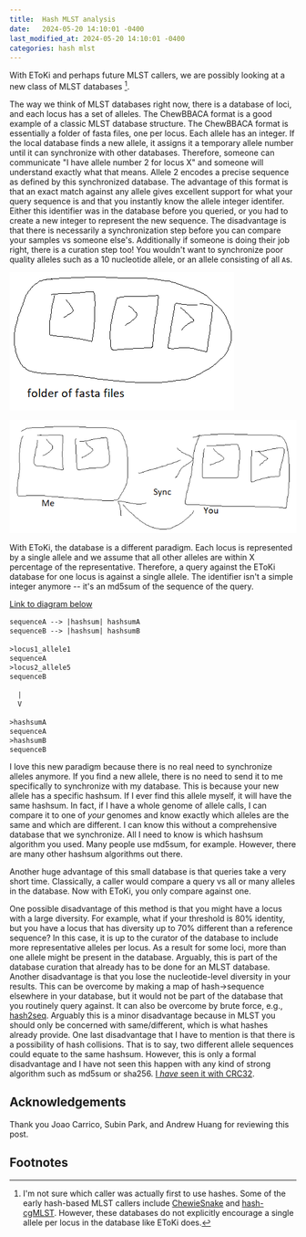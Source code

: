 ```yaml
---
title:  Hash MLST analysis 
date:   2024-05-20 14:10:01 -0400
last_modified_at: 2024-05-20 14:10:01 -0400
categories: hash mlst 
---
```


With EToKi and perhaps future MLST callers, we are possibly looking at a new class of MLST databases [^1].

The way we think of MLST databases right now, there is a database of loci,
and each locus has a set of alleles.
The ChewBBACA format is a good example of a classic MLST database structure.
The ChewBBACA format is essentially a folder of fasta files, one per locus.
Each allele has an integer. If the local database finds a new allele, it assigns it a temporary allele number until it can synchronize with other databases.
Therefore, someone can communicate "I have allele number 2 for locus X" and someone will understand exactly what that means. Allele 2 encodes a precise sequence as defined by this synchronized database.
The advantage of this format is that an exact match against any allele gives excellent support for what your query sequence is and that you instantly know the allele integer identifer.
Either this identifier was in the database before you queried, or you had to create a new integer to represent the new sequence.
The disadvantage is that there is necessarily a synchronization step before you can compare your samples vs someone else's.
Additionally if someone is doing their job right, there is a curation step too!
You wouldn't want to synchronize poor quality alleles such as a 10 nucleotide allele, or an allele consisting of all `A`s.

![Classic MLST scheme cartoon](/assets/images/hashmlst/folder-of-fastas.png)

![mlst-sync](/assets/images/hashmlst/mlst-sync.png)

With EToKi, the database is a different paradigm.
Each locus is represented by a single allele and we assume that all other alleles are within X percentage of the representative.
Therefore, a query against the EToKi database for one locus is against a single allele.
The identifier isn't a simple integer anymore --
it's an md5sum of the sequence of the query.

[Link to diagram below](https://mermaid.live/edit#pako:eNp1kN1LwzAUxf-VcKH0pRv9im3yMNgQ8UFfFHzQyIhtagNNMpsUnbX_u9mmY_jxdu7hnN-93BEqUwugEASj1NJRNIauFUrc8V7yp07Y0FsobIx2F1zJbuvn8NpoYze8EuE0TUHAdNOZ16rlvUNXN0wjZMXLIHQllmg2W6CPltvWDuoDfYnlaWb1d2bF9C4ltOulsA8MFp2pBpusE8b0ke_1wU_X-MRfMXg8aV8ekErUO87xiB-c4-J_OftLfzGZhgiU6BWXtf_kuCsw2H-RAfWyFg0fOseA6clH-eDM7VZXQF0_iAiGTc2dOJf8uecKaMM7690N1_fGqO-QH4GO8AYUx3OM87OsIHFJMoxxBFugZT7PSExIkiYxyQo8RfC-r8fzIsU5KQkpijwleVlMn1MLqTs)

```text
sequenceA --> |hashsum| hashsumA  
sequenceB --> |hashsum| hashsumB  

>locus1_allele1  
sequenceA  
>locus2_allele5  
sequenceB  
  
  |
  V

>hashsumA  
sequenceA  
>hashsumB  
sequenceB  
```

I love this new paradigm because there is no real need to synchronize alleles anymore.
If you find a new allele, there is no need to send it to me specifically to synchronize with my database.
This is because your new allele has a specific hashsum.
If I ever find this allele myself, it will have the same hashsum.
In fact, if I have a whole genome of allele calls, I can compare it to one of _your_ genomes and know exactly which
alleles are the same and which are different.
I can know this without a comprehensive database that we synchronize.
All I need to know is which hashsum algorithm you used.
Many people use md5sum, for example.
However, there are many other hashsum algorithms out there.

Another huge advantage of this small database is that queries take a very short time.
Classically, a caller would compare a query vs all or many alleles in the database. Now with EToKi, you only compare against one.

One possible disadvantage of this method is that you might have a locus with a large diversity.
For example, what if your threshold is 80% identity, but you have a locus that has diversity up to 70% different than a reference sequence?
In this case, it is up to the curator of the database to include more representative alleles per locus.
As a result for some loci, more than one allele might be present in the database.
Arguably, this is part of the database curation that already has to be done for an MLST database.
Another disadvantage is that you lose the nucleotide-level diversity in your results. This can be overcome by making a map of hash->sequence elsewhere in your database, but it would not be part of the database that you routinely query against. It can also be overcome by brute force, e.g., [hash2seq](https://github.com/lskatz/hash2seq). Arguably this is a minor disadvantage because in MLST you should only be concerned with same/different, which is what hashes already provide.
One last disadvantage that I have to mention is that there is a possibility of hash collisions.
That is to say, two different allele sequences could equate to the same hashsum.
However, this is only a formal disadvantage and I have not seen this happen with any kind of strong algorithm such as md5sum or sha256.
[I _have_ seen it with CRC32](https://github.com/lskatz/mlst-hash-template/issues/16).

## Acknowledgements

Thank you Joao Carrico, Subin Park, and Andrew Huang for reviewing this post.

## Footnotes

[^1]: I'm not sure which caller was actually first to use hashes. Some of the early hash-based MLST callers include [ChewieSnake](https://pubmed.ncbi.nlm.nih.gov/34220740/) and [hash-cgMLST](https://pubmed.ncbi.nlm.nih.gov/31666367). However, these databases do not explicitly encourage a single allele per locus in the database like EToKi does.
